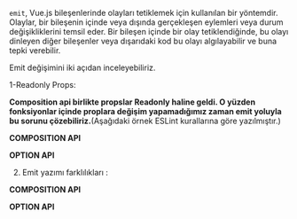 `emit`, Vue.js bileşenlerinde olayları tetiklemek için kullanılan bir yöntemdir. Olaylar, bir bileşenin içinde veya dışında gerçekleşen eylemleri veya durum değişikliklerini temsil eder. Bir bileşen içinde bir olay tetiklendiğinde, bu olayı dinleyen diğer bileşenler veya dışarıdaki kod bu olayı algılayabilir ve buna tepki verebilir.

Emit değişimini iki açıdan inceleyebiliriz.

1-Readonly Props:

**Composition api birlikte propslar Readonly haline geldi. O yüzden fonksiyonlar içinde proplara değişim yapamadığımız zaman emit yoluyla bu sorunu çözebiliriz.**(Aşağıdaki örnek ESLint kurallarına göre yazılmıştır.)

**COMPOSITION API**

<script setup>
import { defineEmits } from 'vue'
type Emits = {
  (e: 'changeValueType'): void
}
const emit = defineEmits<Emits>()
const showForm = () => {
  emit('changeValueType')
}
</script>

**OPTION API**

<script>

export default {
methods: {
    showForm() {
      this.value.type = 'showForm'
    }
  }
};
</script>

2. Emit yazımı farklılıkları :

**COMPOSITION API**

<template>
<button @click="triggerEvent">Olayı Tetikle</button>
</template>

<script setup lang="ts">
import { defineProps, defineEmits } from 'vue';

const emit = defineEmits();

const triggerEvent = () => {
  emit('custom-event', 'veri');
};
</script>

**OPTION API**

<script>

export default {
  triggerEvent() {
    this.$emit('custom-event', 'veri');
  }
};
</script>
